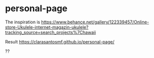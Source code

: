 # personal-page

The inspiration is https://www.behance.net/gallery/122339457/Online-store-Ukulele-internet-magazin-ukulele?tracking_source=search_projects%7Chawaii

Result https://clarasantosmf.github.io/personal-page/

??

